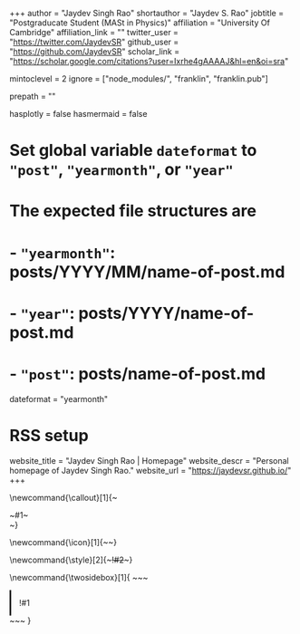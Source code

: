 +++
author = "Jaydev Singh Rao"
shortauthor = "Jaydev S. Rao"
jobtitle = "Postgraducate Student (MASt in Physics)"
affiliation = "University Of Cambridge"
affiliation_link = ""
twitter_user = "https://twitter.com/JaydevSR"
github_user = "https://github.com/JaydevSR"
scholar_link = "https://scholar.google.com/citations?user=Ixrhe4gAAAAJ&hl=en&oi=sra"

mintoclevel = 2
ignore = ["node_modules/", "franklin", "franklin.pub"]

prepath = ""

hasplotly = false
hasmermaid = false

# Set global variable `dateformat` to `"post"`, `"yearmonth"`, or `"year"`
# The expected file structures are
# - `"yearmonth"`: posts/YYYY/MM/name-of-post.md
# - `"year"`: posts/YYYY/name-of-post.md
# - `"post"`: posts/name-of-post.md
dateformat = "yearmonth"
# RSS setup
website_title = "Jaydev Singh Rao | Homepage"
website_descr = "Personal homepage of Jaydev Singh Rao."
website_url   = "https://jaydevsr.github.io/"
+++

\newcommand{\callout}[1]{~~~<div class="alert alert-note"><div>~~~#1~~~</div></div>~~~}

\newcommand{\icon}[1]{~~~<i class="fas fa-~~~!#1~~~"></i>~~~}

\newcommand{\style}[2]{~~~<span style="!#1">!#2</span>~~~}

\newcommand{\twosidebox}[1]{
    ~~~
    <div style="
            border-style: hidden hidden hidden solid;
            border-image: 
                linear-gradient(
                    to bottom, 
                    var(--tertiary-color), 
                    rgba(0, 0, 0, 0)
                ) 1 100%;
            padding: 1em;
            margin-top: 0.5em;">
        !#1
    </div>
    ~~~
}